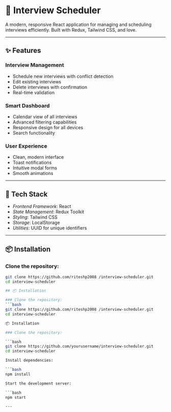 # 🎯 Interview Scheduler

A modern, responsive React application for managing and scheduling interviews efficiently. Built with Redux, Tailwind CSS, and love.

---

## ✨ Features

### Interview Management
- Schedule new interviews with conflict detection
- Edit existing interviews
- Delete interviews with confirmation
- Real-time validation

### Smart Dashboard
- Calendar view of all interviews
- Advanced filtering capabilities
- Responsive design for all devices
- Search functionality

### User Experience
- Clean, modern interface
- Toast notifications
- Intuitive modal forms
- Smooth animations

---

## 🚀 Tech Stack
- *Frontend Framework*: React  
- *State Management*: Redux Toolkit  
- *Styling*: Tailwind CSS  
- *Storage*: LocalStorage  
- *Utilities*: UUID for unique identifiers  

---

## 📦 Installation

### Clone the repository:
```bash
git clone https://github.com/riteshp2008 /interview-scheduler.git
cd interview-scheduler

## 📦 Installation

### Clone the repository:
```bash
git clone https://github.com/riteshp2008 /interview-scheduler.git
cd interview-scheduler

📦 Installation

### Clone the repository:

```bash
git clone https://github.com/yourusername/interview-scheduler.git
cd interview-scheduler

Install dependencies:

```bash
npm install

Start the development server:

```bash
npm start

---


